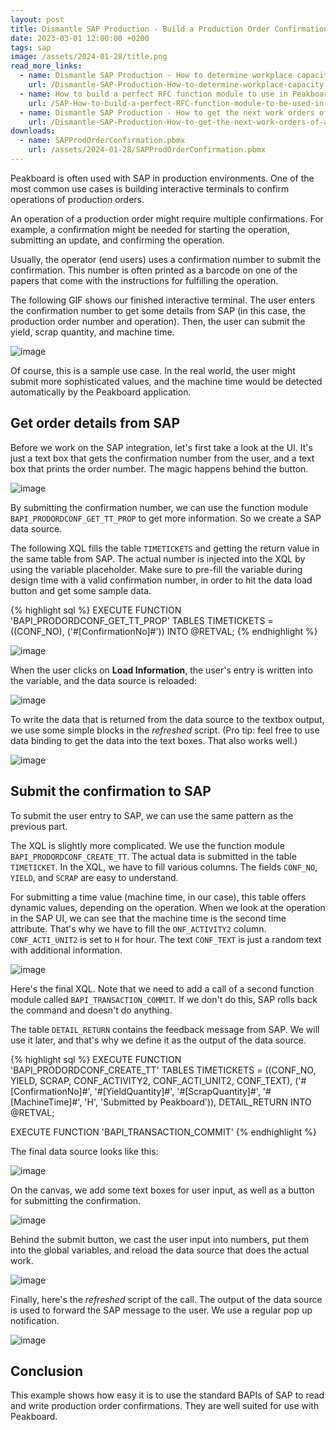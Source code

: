 ```yaml
---
layout: post
title: Dismantle SAP Production - Build a Production Order Confirmation Terminal with no code
date: 2023-03-01 12:00:00 +0200
tags: sap
image: /assets/2024-01-28/title.png
read_more_links:
  - name: Dismantle SAP Production - How to determine workplace capacity
    url: /Dismantle-SAP-Production-How-to-determine-workplace-capacity.html
  - name: How to build a perfect RFC function module to use in Peakboard
    url: /SAP-How-to-build-a-perfect-RFC-function-module-to-be-used-in-Peakboard.html
  - name: Dismantle SAP Production - How to get the next work orders of a workplace by using COOIS transaction
    url: /Dismantle-SAP-Production-How-to-get-the-next-work-orders-of-a-workplace-by-using-COOIS-transaction-in-Peakboard.html
downloads:
  - name: SAPProdOrderConfirmation.pbmx
    url: /assets/2024-01-28/SAPProdOrderConfirmation.pbmx
---
```


Peakboard is often used with SAP in production environments. One of the most common use cases is building interactive terminals to confirm operations of production orders.

An operation of a production order might require multiple confirmations. For example, a confirmation might be needed for starting the operation, submitting an update, and confirming the operation.

Usually, the operator (end users) uses a confirmation number to submit the confirmation. This number is often printed as a barcode on one of the papers that come with the instructions for fulfilling the operation. 

The following GIF shows our finished interactive terminal. The user enters the confirmation number to get some details from SAP (in this case, the production order number and operation). Then, the user can submit the yield, scrap quantity, and machine time.

![image](/assets/2024-01-28/result.gif)

Of course, this is a sample use case. In the real world, the user might submit more sophisticated values, and the machine time would be detected automatically by the Peakboard application. 

## Get order details from SAP

Before we work on the SAP integration, let's first take a look at the UI. It's just a text box that gets the confirmation number from the user, and a text box that prints the order number. The magic happens behind the button.

![image](/assets/2024-01-28/005.png)

By submitting the confirmation number, we can use the function module `BAPI_PRODORDCONF_GET_TT_PROP` to get more information. So we create a SAP data source.

The following XQL fills the table `TIMETICKETS` and getting the return value in the same table from SAP. The actual number is injected into the XQL by using the variable placeholder. Make sure to pre-fill the variable during design time with a valid confirmation number, in order to hit the data load button and get some sample data.

{% highlight sql %}
EXECUTE FUNCTION 'BAPI_PRODORDCONF_GET_TT_PROP'
   TABLES
      TIMETICKETS = ((CONF_NO),
         ('#[ConfirmationNo]#'))
      INTO @RETVAL;
{% endhighlight %}

![image](/assets/2024-01-28/010.png)

When the user clicks on **Load Information**, the user's entry is written into the variable, and the data source is reloaded:

![image](/assets/2024-01-28/020.png)

To write the data that is returned from the data source to the textbox output, we use some simple blocks in the *refreshed* script. (Pro tip: feel free to use data binding to get the data into the text boxes. That also works well.)

![image](/assets/2024-01-28/030.png)


## Submit the confirmation to SAP

To submit the user entry to SAP, we can use the same pattern as the previous part. 

The XQL is slightly more complicated. We use the function module `BAPI_PRODORDCONF_CREATE_TT`. The actual data is submitted in the table `TIMETICKET`. In the XQL, we have to fill various columns. The fields `CONF_NO`, `YIELD`, and `SCRAP` are easy to understand.

For submitting a time value (machine time, in our case), this table offers dynamic values, depending on the operation. When we look at the operation in the SAP UI, we can see that the machine time is the second time attribute. That's why we have to fill the `ONF_ACTIVITY2` column. `CONF_ACTI_UNIT2` is set to `H` for hour. The text `CONF_TEXT` is just a random text with additional information.

![image](/assets/2024-01-28/040.png)

Here's the final XQL. Note that we need to add a call of a second function module called `BAPI_TRANSACTION_COMMIT`. If we don't do this, SAP rolls back the command and doesn't do anything.

The table `DETAIL_RETURN` contains the feedback message from SAP. We will use it later, and that's why we define it as the output of the data source.

{% highlight sql %}
EXECUTE FUNCTION 'BAPI_PRODORDCONF_CREATE_TT'
   TABLES
      TIMETICKETS = ((CONF_NO, YIELD, SCRAP, CONF_ACTIVITY2, CONF_ACTI_UNIT2, CONF_TEXT),
         ('#[ConfirmationNo]#', '#[YieldQuantity]#', '#[ScrapQuantity]#', 
            '#[MachineTime]#', 'H', 'Submitted by Peakboard')),
      DETAIL_RETURN INTO @RETVAL;

EXECUTE FUNCTION 'BAPI_TRANSACTION_COMMIT'
{% endhighlight %}

The final data source looks like this:

![image](/assets/2024-01-28/045.png)

On the canvas, we add some text boxes for user input, as well as a button for submitting the confirmation.

![image](/assets/2024-01-28/050.png)

Behind the submit button, we cast the user input into numbers, put them into the global variables, and reload the data source that does the actual work.

![image](/assets/2024-01-28/060.png)

Finally, here's the *refreshed* script of the call. The output of the data source is used to forward the SAP message to the user. We use a regular pop up notification.

![image](/assets/2024-01-28/070.png)

## Conclusion

This example shows how easy it is to use the standard BAPIs of SAP to read and write production order confirmations. They are well suited for use with Peakboard.

